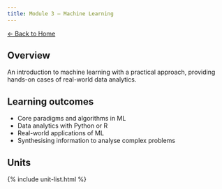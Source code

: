 ```yaml
---
title: Module 3 — Machine Learning
---
```


[← Back to Home](./)

## Overview
An introduction to machine learning with a practical approach, providing hands-on cases of real-world data analytics.

## Learning outcomes
- Core paradigms and algorithms in ML
- Data analytics with Python or R
- Real-world applications of ML
- Synthesising information to analyse complex problems

## Units
{% include unit-list.html %}
